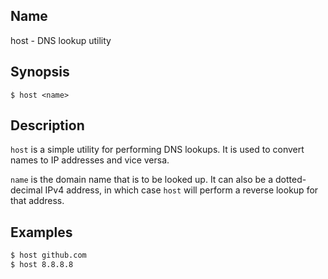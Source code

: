 ## Name

host - DNS lookup utility

## Synopsis

```**sh
$ host <name>
```

## Description

`host` is a simple utility for performing DNS lookups. It is used to
convert names to IP addresses and vice versa.

`name` is the domain name that is to be looked up. It can also be a
dotted-decimal IPv4 address, in which case `host` will perform a reverse
lookup for that address.

## Examples

```sh
$ host github.com
$ host 8.8.8.8
```
